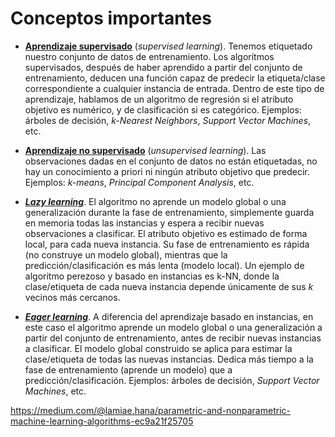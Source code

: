 # **Conceptos importantes**

- [**Aprendizaje supervisado**](https://en.wikipedia.org/wiki/Supervised_learning) (_supervised learning_). Tenemos etiquetado nuestro conjunto de datos de entrenamiento. Los algoritmos supervisados, después de haber aprendido a partir del conjunto de entrenamiento, deducen una función capaz de predecir la etiqueta/clase correspondiente a cualquier instancia de entrada. Dentro de este tipo de aprendizaje, hablamos de un algoritmo de regresión si el atributo objetivo es numérico, y de clasificación si es categórico. Ejemplos: árboles de decisión, _k-Nearest Neighbors_, _Support Vector Machines_, etc. 

- [**Aprendizaje no supervisado**](https://en.wikipedia.org/wiki/Unsupervised_learning) (_unsupervised learning_). Las observaciones dadas en el conjunto de datos no están etiquetadas, no hay un conocimiento a priori ni ningún atributo objetivo que predecir. Ejemplos: _k-means_, _Principal Component Analysis_, etc. 

- [**_Lazy learning_**](https://en.wikipedia.org/wiki/Lazy_learning). El algoritmo no aprende un modelo global o una generalización durante la fase de entrenamiento, simplemente guarda en memoria todas las instancias y espera a recibir nuevas observaciones a clasificar. El atributo objetivo es estimado de forma local, para cada nueva instancia. Su fase de entrenamiento es rápida (no construye un modelo global), mientras que la predicción/clasificación es más lenta (modelo local). Un ejemplo de algoritmo perezoso y basado en instancias es k-NN, donde la clase/etiqueta de cada nueva instancia depende únicamente de sus _k_ vecinos más cercanos.

- [**_Eager learning_**](https://en.wikipedia.org/wiki/Eager_learning). A diferencia del aprendizaje basado en instancias, en este caso el algoritmo aprende un modelo global o una generalización a partir del conjunto de entrenamiento, antes de recibir nuevas instancias a clasificar. El modelo global construido se aplica para estimar la clase/etiqueta de todas las nuevas instancias. Dedica más tiempo a la fase de entrenamiento (aprende un modelo) que a predicción/clasificación. Ejemplos: árboles de decisión, _Support Vector Machines_, etc.


https://medium.com/@lamiae.hana/parametric-and-nonparametric-machine-learning-algorithms-ec9a21f25705

